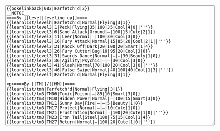 </p><textarea readonly="" accesskey="," id="wpTextbox1" cols="80" rows="25" style="" class="mw-editfont-monospace" lang="en" dir="ltr" name="wpTextbox1">{{pokelinkback|083|Farfetch'd|3}}
__NOTOC__
====By [[Level|leveling up]]====
{{learnlist/levelh|Farfetch'd|Normal|Flying|3|1}}
{{learnlist/level3|1|Peck|Flying|35|100|35|Cool|4|0||'''}}
{{learnlist/level3|6|Sand-Attack|Ground|—|100|15|Cute|2|1}}
{{learnlist/level3|11|Leer|Normal|—|100|30|Cool|3|0}}
{{learnlist/level3|16|Fury Attack|Normal|15|85|20|Cool|2|1||'''}}
{{learnlist/level3|21|Knock Off|Dark|20|100|20|Smart|1|4}}
{{learnlist/level3|26|Fury Cutter|Bug|10|95|20|Cool|3|0}}
{{learnlist/level3|31|Swords Dance|Normal|—|—|30|Beauty|1|0}}
{{learnlist/level3|36|Agility|Psychic|—|—|30|Cool|3|0}}
{{learnlist/level3|41|Slash|Normal|70|100|20|Cool|3|0||'''}}
{{learnlist/level3|46|False Swipe|Normal|40|100|40|Cool|1|3||'''}}
{{learnlist/levelf|Farfetch'd|Normal|Flying|3|1}}

====By [[TM]]/[[HM]]====
{{learnlist/tmh|Farfetch'd|Normal|Flying|3|1}}
{{learnlist/tm3|TM06|Toxic|Poison|—|85|10|Smart|3|0}}
{{learnlist/tm3|TM10|Hidden Power|Normal|—|100|15|Smart|3|0}}
{{learnlist/tm3|TM11|Sunny Day|Fire|—|—|5|Beauty|1|0}}
{{learnlist/tm3|TM17|Protect|Normal|—|—|10|Cute|1|0}}
{{learnlist/tm3|TM21|Frustration|Normal|—|100|20|Cute|1|0||'''}}
{{learnlist/tm3|TM23|Iron Tail|Steel|100|75|15|Cool|1|4}}
{{learnlist/tm3|TM27|Return|Normal|—|100|20|Cute|1|0||'''}}
{{learnlist/tm3|TM32|Double Team|Normal|—|—|15|Cool|2|0}}
{{learnlist/tm3|TM40|Aerial Ace|Flying|60|—|20|Cool|2|0||'''}}
{{learnlist/tm3|TM42|Facade|Normal|70|100|20|Cute|2|0||'''}}
{{learnlist/tm3|TM43|Secret Power|Normal|70|100|20|Smart|1|0||'''}}
{{learnlist/tm3|TM44|Rest|Psychic|—|—|10|Cute|2|0}}
{{learnlist/tm3|TM45|Attract|Normal|—|100|15|Cute|2|0}}
{{learnlist/tm3|TM46|Thief|Dark|40|100|10|Tough|1|0}}
{{learnlist/tm3|TM47|Steel Wing|Steel|70|90|25|Cool|2|0}}
{{learnlist/tm3|HM01|Cut|Normal|50|95|30|Cool|2|1||'''}}
{{learnlist/tm3|HM02|Fly|Flying|70|95|15|Smart|1|0||'''}}
{{learnlist/tmf|Farfetch'd|Normal|Flying|3|1}}

====By {{pkmn|breeding}}====
{{learnlist/breedh|Farfetch'd|Normal|Flying|3|1}}
{{learnlist/breed3|{{MSP/3|324|Torkoal}}|Curse|???|—|—|10|Tough|3|0}}
{{learnlist/breed3|{{MSP/3|016|Pidgey}}{{MSP/3|017|Pidgeotto}}{{MSP/3|018|Pidgeot}}|FeatherDance|Flying|—|100|15|Beauty|2|0}}
{{learnlist/breed3|{{MSP/3|206|Dunsparce}}{{MSP/3|231|Phanpy}}{{MSP/3|232|Donphan}}{{MSP/3|263|Zigzagoon}}{{MSP/3|264|Linoone}}{{MSP/3|324|Torkoal}}&lt;br>{{MSP/3|327|Spinda}}|Flail|Normal|—|100|15|Cute|1|0||'''}}
{{learnlist/breed3|{{MSP/3|163|Hoothoot}}{{MSP/3|164|Noctowl}}|Foresight|Normal|—|100|40|Smart|3|0}}
{{learnlist/breed3|{{MSP/3|016|Pidgey}}{{MSP/3|017|Pidgeotto}}{{MSP/3|018|Pidgeot}}|Gust|Flying|40|100|35|Smart|3|0||'''}}
{{learnlist/breed3|{{MSP/3|016|Pidgey}}{{MSP/3|017|Pidgeotto}}{{MSP/3|018|Pidgeot}}{{MSP/3|021|Spearow}}{{MSP/3|022|Fearow}}|Mirror Move|Flying|—|—|20|Smart|1|0}}
{{learnlist/breed3|{{MSP/3|016|Pidgey}}{{MSP/3|017|Pidgeotto}}{{MSP/3|018|Pidgeot}}{{MSP/3|019|Rattata}}{{MSP/3|020|Raticate}}{{MSP/3|025|Pikachu}}&lt;br>{{MSP/3|026|Raichu}}{{MSP/3|037|Vulpix}}{{MSP/3|038|Ninetales}}{{MSP/3|133|Eevee}}{{MSP/3|134|Vaporeon}}{{MSP/3|135|Jolteon}}&lt;br>{{MSP/3|136|Flareon}}{{MSP/3|196|Espeon}}{{MSP/3|197|Umbreon}}{{MSP/3|155|Cyndaquil}}{{MSP/3|156|Quilava}}{{MSP/3|157|Typhlosion}}&lt;br>{{MSP/3|161|Sentret}}{{MSP/3|162|Furret}}{{MSP/3|215|Sneasel}}{{MSP/3|255|Torchic}}{{MSP/3|256|Combusken}}{{MSP/3|257|Blaziken}}&lt;br>{{MSP/3|276|Taillow}}{{MSP/3|277|Swellow}}{{MSP/3|278|Wingull}}{{MSP/3|279|Pelipper}}{{MSP/3|309|Electrike}}{{MSP/3|310|Manectric}}&lt;br>{{MSP/3|335|Zangoose}}{{MSP/3|359|Absol}}|Quick Attack|Normal|40|100|30|Cool|3|0||'''}}
{{learnlist/breed3|{{MSP/3|227|Skarmory}}|Steel Wing|Steel|70|90|25|Cool|2|0}}
{{learnlist/breedf|Farfetch'd|Normal|Flying|3|1}}

====By [[Move Tutor|tutoring]]====
{{learnlist/tutorh|Farfetch'd|Normal|Flying|3|1}}
{{learnlist/tutor3|Body Slam|Normal|85|100|15|Tough|1|4||'''|yes|yes|yes}}
{{learnlist/tutor3|Double-Edge|Normal|120|100|15|Tough|6|0||'''|yes|yes|yes}}
{{learnlist/tutor3|Endure|Normal|—|—|10|Tough|2|0|||no|yes|no}}
{{learnlist/tutor3|Mimic|Normal|—|—|10|Cute|1|0|||yes|yes|yes}}
{{learnlist/tutor3|Mud-Slap|Ground|20|100|10|Cute|2|1|||no|yes|no}}
{{learnlist/tutor3|Psych Up|Normal|—|—|10|Smart|2|0|||no|yes|no}}
{{learnlist/tutor3|Sleep Talk|Normal|—|—|10|Cute|3|0|||no|yes|no}}
{{learnlist/tutor3|Snore|Normal|40|100|15|Cute|4|0||'''|no|yes|no}}
{{learnlist/tutor3|Substitute|Normal|—|—|10|Smart|2|0|||yes|yes|yes}}
{{learnlist/tutor3|Swagger|Normal|—|90|15|Cute|2|0|||no|yes|yes}}
{{learnlist/tutor3|Swift|Normal|60|—|20|Cool|2|0||'''|no|yes|no}}
{{learnlist/tutor3|Swords Dance|Normal|—|—|30|Beauty|1|0|||yes|yes|no}}
{{learnlist/tutorf|Farfetch'd|Normal|Flying|3|1}}

====Special moves====
{{Shadow moves|083|36|Shadow Break|Shadow Panic|Shadow Sky|--|Baton Pass|Normal|Slash|Normal|Swords Dance|Normal|Aerial Ace|Flying|XD|normal|flying}}

====By {{pkmn2|event}}s====
{{learnlist/eventh|Farfetch'd|Normal|Flying|3|1}}
{{learnlist/event3|[[List of PCNY event Pokémon distributions in Generation III#Farfetch'd|New York Pokémon Center Wish]]|Yawn|Normal|—|—|10|Cute|2|0}}
{{learnlist/event3|[[List of PCNY event Pokémon distributions in Generation III#Farfetch'd|New York Pokémon Center Wish]]|Wish|Normal|—|—|10|Cute|3|0}}
{{learnlist/eventf|Farfetch'd|Normal|Flying|3|1}}

[[it:Farfetch'd/Mosse apprese in terza generazione]]
[[zh:大葱鸭/第三世代招式表]]
